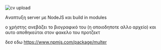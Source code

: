 
![cv upload](https://user-images.githubusercontent.com/72227584/194707967-11a4fcfb-1688-42c5-9f37-420594cca4e6.png)

Aναπτυξη server με NodeJS και build in modules

ο χρήστης ανεβάζει το βιογραφικό του (η οποιοδηποτε αλλο αρχείο) και αυτο αποθηκεύται στον φακελο του προτζεκτ

δεσ εδω https://www.npmjs.com/package/multer
